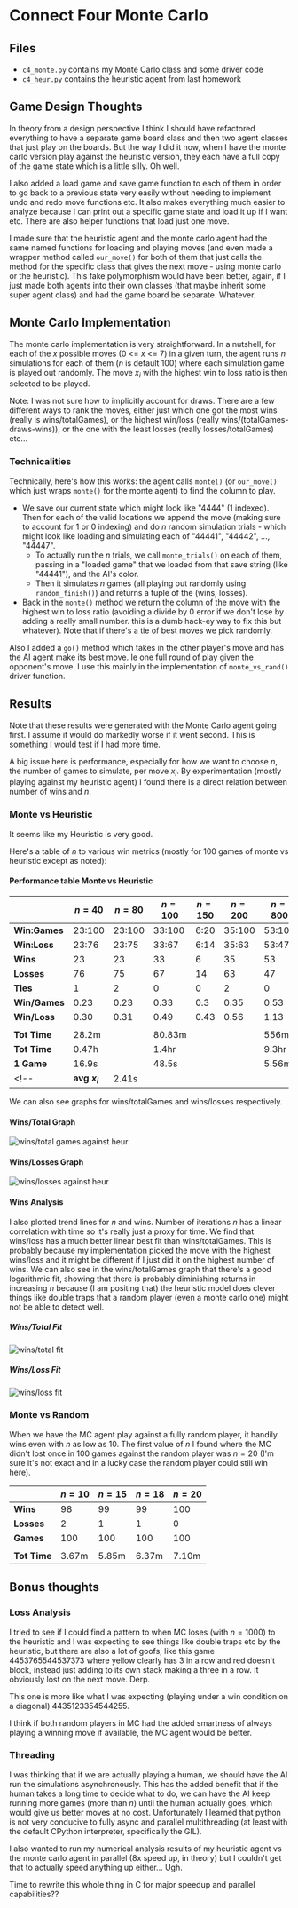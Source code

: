 # Connect Four Monte Carlo

## Files

- `c4_monte.py` contains my Monte Carlo class and some driver code
- `c4_heur.py` contains the heuristic agent from last homework

## Game Design Thoughts

In theory from a design perspective I think I should have refactored everything to have a separate game board class and then two agent classes that just play on the boards. But the way I did it now, when I have the monte carlo version play against the heuristic version, they each have a full copy of the game state which is a little silly. Oh well.

I also added a load game and save game function to each of them in order to go back to a previous state very easily without needing to implement undo and redo move functions etc. It also makes everything much easier to analyze because I can print out a specific game state and load it up if I want etc. There are also helper functions that load just one move.

I made sure that the heuristic agent and the monte carlo agent had the same named functions for loading and playing moves (and even made a wrapper method called `our_move()` for both of them that just calls the method for the specific class that gives the next move - using monte carlo or the heuristic). This fake polymorphism would have been better, again, if I just made both agents into their own classes (that maybe inherit some super agent class) and had the game board be separate. Whatever.

## Monte Carlo Implementation

The monte carlo implementation is very straightforward. In a nutshell, for each of the $x$ possible moves (0 <= $x$ <= 7) in a given turn, the agent runs $n$ simulations for each of them ($n$ is default 100) where each simulation game is played out randomly. The move $x_i$ with the highest win to loss ratio is then selected to be played.

Note: I was not sure how to implicitly account for draws. There are a few different ways to rank the moves, either just which one got the most wins (really is wins/totalGames), or the highest win/loss (really wins/(totalGames-draws-wins)), or the one with the least losses (really losses/totalGames) etc...

### Technicalities

Technically, here's how this works: the agent calls `monte()` (or `our_move()` which just wraps `monte()` for the monte agent) to find the column to play.

- We save our current state which might look like "4444" (1 indexed). Then for each of the valid locations we append the move (making sure to account for 1 or 0 indexing) and do $n$ random simulation trials - which might look like loading and simulating each of "44441", "44442", ..., "44447".
  - To actually run the $n$ trials, we call `monte_trials()` on each of them, passing in a "loaded game" that we loaded from that save string (like "44441"), and the AI's color.
  - Then it simulates $n$ games (all playing out randomly using `random_finish()`) and returns a tuple of the (wins, losses).
- Back in the `monte()` method we return the column of the move with the highest win to loss ratio (avoiding a divide by 0 error if we don't lose by adding a really small number. this is a dumb hack-ey way to fix this but whatever). Note that if there's a tie of best moves we pick randomly.

Also I added a `go()` method which takes in the other player's move and has the AI agent make its best move. Ie one full round of play given the opponent's move. I use this mainly in the implementation of `monte_vs_rand()` driver function.

## Results

Note that these results were generated with the Monte Carlo agent going first. I assume it would do markedly worse if it went second. This is something I would test if I had more time.
<!-- TODO: test that? -->

A big issue here is performance, especially for how we want to choose $n$, the number of games to simulate, per move $x_i$. By experimentation (mostly playing against my heuristic agent) I found there is a direct relation between number of wins and $n$.

### Monte vs Heuristic

It seems like my Heuristic is very good.

Here's a table of $n$ to various win metrics (mostly for 100 games of monte vs heuristic except as noted):

#### Performance table Monte vs Heuristic

|               | $n=40$ | $n=80$ | $n=100$ | $n=150$ | $n=200$ | $n=800$ | $n=1500$ |
|---------------|--------|--------|---------|---------|---------|---------|----------|
| **Win:Games** | 23:100 | 23:100 | 33:100  | 6:20    | 35:100  | 53:100  | 66:100   |
| **Win:Loss**  | 23:76  | 23:75  | 33:67   | 6:14    | 35:63   | 53:47   | 66:34    |
| **Wins**      | 23     | 23     | 33      | 6       | 35      | 53      | 66       |
| **Losses**    | 76     | 75     | 67      | 14      | 63      | 47      | 34       |
| **Ties**      | 1      | 2      | 0       | 0       | 2       | 0       | 0        |
| **Win/Games** | 0.23   | 0.23   | 0.33    | 0.3     | 0.35    | 0.53    | 0.66     |
| **Win/Loss**  | 0.30   | 0.31   | 0.49    | 0.43    | 0.56    | 1.13    | 1.94     |
|               |        |        |         |         |         |         |          |
| **Tot Time**  | 28.2m  |        | 80.83m  |         |         | 556m    | ~1200m   |
| **Tot Time**  | 0.47h  |        | 1.4hr   |         |         | 9.3hr   | 20hr     |
| **1 Game**    | 16.9s  |        | 48.5s   |         |         | 5.56m   | 12m      |
<!-- | **avg $x_i$** | 2.41s  |        |         |         |         | 47.7s   | 103s     | -->

We can also see graphs for wins/totalGames and wins/losses respectively.

#### Wins/Total Graph

![wins/total games against heur](img/winsoftotal.png)

#### Wins/Losses Graph

![wins/losses against heur](img/winsoflosses.png)

<!-- #### Time Analysis

It's really staggering how long a game can take when we simulate $n=1500$ games for each of our $x_i$ possibilities. I assumed there are 7 options for $x$ each round when calculating the **time for avg $x_i$** row in the table above, even though the actual average would be lower (in later game especially some columns are filled up and therefore there are fewer $x$ options). But if we keep this as an upper bound, (and I don't think it's that far off), we find that just one $x_i$ simulation at $n=1500$ takes 103 seconds.

From here we extrapolate (from $\displaystyle \left( \frac{t(x_i)}{n} \right) \; \bigg\rvert \; n=1500, \; t(x_i)=103 \text{s}$) that each random game takes just 0.068 seconds.

This should be independent of $n$. So for $n=800$, $t(x_i)=47.7\text{s} \Rightarrow \displaystyle \left( \frac{t(x_i)}{n} \right) = 0.059\text{s}$. I would say that's close enough to 0.068s from above (especially since the 20h estimate for $n=1500$ was an estimate). -->

#### Wins Analysis

I also plotted trend lines for $n$ and wins. Number of iterations $n$ has a linear correlation with time so it's really just a proxy for time. We find that wins/loss has a much better linear best fit than wins/totalGames. This is probably because my implementation picked the move with the highest wins/loss and it might be different if I just did it on the highest number of wins. We can also see in the wins/totalGames graph that there's a good logarithmic fit, showing that there is probably diminishing returns in increasing $n$ because (I am positing that) the heuristic model does clever things like double traps that a random player (even a monte carlo one) might not be able to detect well.

##### Wins/Total Fit

![wins/total fit](img/trendtot.png)

##### Wins/Loss Fit

![wins/loss fit](img/trendloss.png)

### Monte vs Random

When we have the MC agent play against a fully random player, it handily wins even with $n$ as low as 10. The first value of $n$ I found where the MC didn't lost once in 100 games against the random player was $n=20$ (I'm sure it's not exact and in a lucky case the random player could still win here).

|              | $n=10$ | $n=15$ | $n=18$ | $n=20$ |
|--------------|--------|--------|--------|--------|
| **Wins**     | 98     | 99     | 99     | 100    |
| **Losses**   | 2      | 1      | 1      | 0      |
| **Games**    | 100    | 100    | 100    | 100    |
|              |        |        |        |        |
| **Tot Time** | 3.67m  | 5.85m  | 6.37m  | 7.10m  |

## Bonus thoughts

### Loss Analysis

I tried to see if I could find a pattern to when MC loses (with $n=1000$) to the heuristic and I was expecting to see things like double traps etc by the heuristic, but there are also a lot of goofs, like this game 4453765544537373 where yellow clearly has 3 in a row and red doesn't block, instead just adding to its own stack making a three in a row. It obviously lost on the next move. Derp.

This one is more like what I was expecting (playing under a win condition on a diagonal) 4435123354544255.

I think if both random players in MC had the added smartness of always playing a winning move if available, the MC agent would be better.

### Threading

I was thinking that if we are actually playing a human, we should have the AI run the simulations asynchronously. This has the added benefit that if the human takes a long time to decide what to do, we can have the AI keep running more games (more than $n$) until the human actually goes, which would give us better moves at no cost. Unfortunately I learned that python is not very conducive to fully async and parallel multithreading (at least with the default CPython interpreter, specifically the GIL).

I also wanted to run my numerical analysis results of my heuristic agent vs the monte carlo agent in parallel (8x speed up, in theory) but I couldn't get that to actually speed anything up either... Ugh.

Time to rewrite this whole thing in C for major speedup and parallel capabilities??
